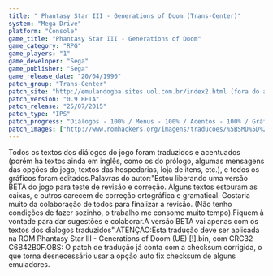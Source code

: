 ```yaml
---
title: " Phantasy Star III - Generations of Doom (Trans-Center)"
system: "Mega Drive"
platform: "Console"
game_title: "Phantasy Star III - Generations of Doom"
game_category: "RPG"
game_players: "1"
game_developer: "Sega"
game_publisher: "Sega"
game_release_date: "20/04/1990"
patch_group: "Trans-Center"
patch_site: "http://emulandogba.sites.uol.com.br/index2.html (fora do ar)"
patch_version: "0.9 BETA"
patch_release: "25/07/2015"
patch_type: "IPS"
patch_progress: "Diálogos - 100% / Menus - 100% / Acentos - 100% / Gráficos - 100%"
patch_images: ["http://www.romhackers.org/imagens/traducoes/%5BSMD%5D%20Phantasy%20Star%20III%20-%20Generations%20of%20Doom%20-%20Trans-Center%20-%201.png","http://www.romhackers.org/imagens/traducoes/%5BSMD%5D%20Phantasy%20Star%20III%20-%20Generations%20of%20Doom%20-%20Trans-Center%20-%202.png","http://www.romhackers.org/imagens/traducoes/%5BSMD%5D%20Phantasy%20Star%20III%20-%20Generations%20of%20Doom%20-%20Trans-Center%20-%203.png"]
---
```

Todos os textos dos diálogos do jogo foram traduzidos e acentuados (porém há textos ainda em inglês, como os do prólogo, algumas mensagens das opções do jogo, textos das hospedarias, loja de itens, etc.), e todos os gráficos foram editados.Palavras do autor:"Estou liberando uma versão BETA do jogo para teste de revisão e correção. Alguns textos estouram as caixas, e outros carecem de correção ortográfica e gramatical. Gostaria muito da colaboração de todos para finalizar a revisão. (Não tenho condições de fazer sozinho, o trabalho me consome muito tempo).Fiquem à vontade para dar sugestões e colaborar.A versão BETA vai apenas com os textos dos dialogos traduzidos".ATENÇÃO:Esta tradução deve ser aplicada na ROM Phantasy Star III - Generations of Doom (UE) [!].bin, com CRC32 C6B42B0F.OBS: O patch de tradução já conta com a checksum corrigida, o que torna desnecessário usar a opção auto fix checksum de alguns emuladores.